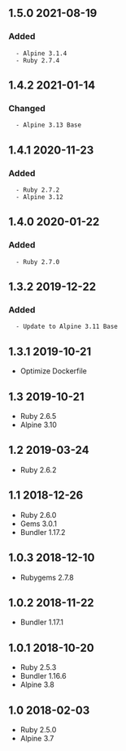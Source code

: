 ## 1.5.0 2021-08-19 <dave at tiredofit dot ca>

   ### Added
      - Alpine 3.1.4
      - Ruby 2.7.4


## 1.4.2 2021-01-14 <dave at tiredofit dot ca>

   ### Changed
      - Alpine 3.13 Base         


## 1.4.1 2020-11-23 <dave at tiredofit dot ca>

   ### Added
      - Ruby 2.7.2
      - Alpine 3.12


## 1.4.0 2020-01-22 <dave at tiredofit dot ca>

   ### Added
      - Ruby 2.7.0

## 1.3.2 2019-12-22 <dave at tiredofit dot ca>

   ### Added
      - Update to Alpine 3.11 Base


## 1.3.1 2019-10-21 <dave at tiredofit dot ca>

* Optimize Dockerfile

## 1.3 2019-10-21 <dave at tiredofit dot ca>

* Ruby 2.6.5
* Alpine 3.10

## 1.2 2019-03-24 <dave at tiredofit dot ca>

* Ruby 2.6.2

## 1.1 2018-12-26 <dave at tiredofit dot ca>

* Ruby 2.6.0
* Gems 3.0.1
* Bundler 1.17.2

## 1.0.3 2018-12-10 <dave at tiredofit dot ca>

* Rubygems 2.7.8

## 1.0.2 2018-11-22 <dave at tiredofit dot ca>

* Bundler 1.17.1 

## 1.0.1 2018-10-20 <dave at tiredofit dot ca>

* Ruby 2.5.3
* Bundler 1.16.6
* Alpine 3.8

## 1.0 2018-02-03 <dave at tiredofit dot ca>

* Ruby 2.5.0
* Alpine 3.7

